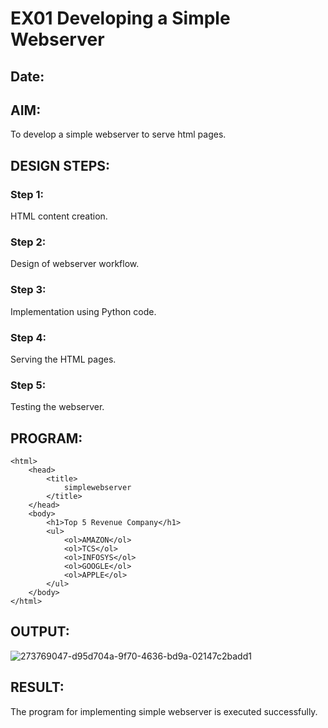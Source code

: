 # EX01 Developing a Simple Webserver
## Date:

## AIM:
To develop a simple webserver to serve html pages.

## DESIGN STEPS:
### Step 1: 
HTML content creation.

### Step 2:
Design of webserver workflow.

### Step 3:
Implementation using Python code.

### Step 4:
Serving the HTML pages.

### Step 5:
Testing the webserver.

## PROGRAM:
~~~
<html>
    <head>
        <title>
            simplewebserver
        </title>
    </head>
    <body>
        <h1>Top 5 Revenue Company</h1>
        <ul>
            <ol>AMAZON</ol>
            <ol>TCS</ol>
            <ol>INFOSYS</ol>
            <ol>GOOGLE</ol>
            <ol>APPLE</ol>
        </ul>
    </body>
</html>
~~~

## OUTPUT:
![273769047-d95d704a-9f70-4636-bd9a-02147c2badd1](https://github.com/jeeva078/simplewebserver/assets/147048597/9dd43161-1a70-4e2c-9e5b-12e701b427ad)


## RESULT:
The program for implementing simple webserver is executed successfully.
